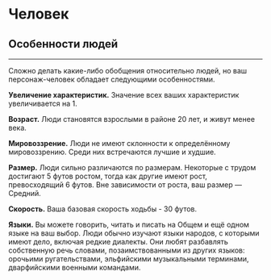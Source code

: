 # Человек

## Особенности людей
- - -

Сложно делать какие-либо обобщения относительно людей, но ваш персонаж-человек обладает следующими особенностями.

**Увеличение характеристик.** Значение всех ваших характеристик увеличивается на 1.

**Возраст.**  Люди становятся взрослыми в районе 20 лет, и живут менее века.

**Мировоззрение.** Люди не имеют склонности к определённому мировоззрению. Среди них встречаются лучшие и худшие.

**Размер.** Люди сильно различаются по размерам. Некоторые с трудом достигают 5 футов  ростом, тогда как другие имеют рост, превосходящий 6 футов. Вне зависимости от роста, ваш размер — Средний.

**Скорость.** Ваша базовая скорость ходьбы - 30 футов. 

**Языки.** Вы можете говорить, читать и писать на Общем и ещё одном языке на ваш выбор. Люди обычно изучают языки народов, с которыми имеют дело, включая редкие диалекты.  Они любят разбавлять собственную речь словами, позаимствованными из других языков: орочьими ругательствами, эльфийскими музыкальными терминами, дварфийскими военными командами.